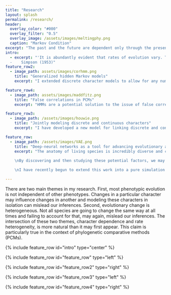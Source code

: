 ```yaml
---
title: "Research"
layout: splash
permalink: /research/
header:
  overlay_color: "#000"
  overlay_filter: "0.5"
  overlay_image: /assets/images/meltingphy.png
  caption: "Markov Condition"
excerpt: "The past and the future are dependent only through the present."
intro: 
  - excerpt: "'It is abundantly evident that rates of evolution vary. They vary greatly from group to group, and even among closely related lineages there may be strikingly different rates. Differences in rates of evolution [...] are among the reasons for the great diversity of organisms on the earth.' '
  -    Simpson (1953)"
feature_row2:
  - image_path: assets/images/corhmm.png
    title: "Generalized hidden Markov models"
    excerpt: "I extended discrete character models to allow for any number of characters with any number of observed or hidden states. This addresses the issue that phenotypic evolution, even when simplified to a discrete character, is better understood as the confluence of several characters evolving together, rather than a single character evolving independently. Furthermore, I demonstrate the some of the advantages of increasing state space from an information theoretic view. By applying this generalization to empirical datasets we drastically alter ancestral state reconstruction finding results more in-line with evo-devo work."

feature_row4:
  - image_path: assets/images/maddfitz.png
    title: "False correlations in PCMs"
    excerpt: "HMMs are a potential solution to the issue of false correlation between discrete character evolution. Comparative biologists are often interested in whether to discrete characters are correlated with each other as a significant and repeated dependent relationship may give insight into the underlying evolutionary process. However, it has been shown that several commonly used comparative methods are susceptible to false correlations. In this work, I demonstrated that allowing for character independent rate heterogeneity through the application of hidden Markov models, is one way to account for this statistical bias. Nonetheless, there is no amount of methodological massaging that will allow for a satisfying test of macroevolutionary correlation between two synapomorphies."

feature_row3:
  - image_path: /assets/images/houwie.png
    title: "Jointly modeling discrete and continuous characters"
    excerpt: "I have developed a new model for linking discrete and continuous character evolution. The model called hOUwie, attempts to detect correlation between discrete and continuous characters and estimates their joint evolution. Furthermore, this model is developed with the issues of false correlations in mind and therefore allows for character independent rate heterogeneity as an alternative explanation."

feature_row:
  - image_path: /assets/images/VAE.png
    title: "Deep-neural networks as a tool for advancing evolutionary analysis"
    excerpt: "The anatomy of living species is incredibly diverse and complex. **But, can the variety of shapes and forms found in organisms be described by a few basic factors?** 
    
    \nBy discovering and then studying these potential factors, we may better understand how organisms have changed and evolved over time. To study complex organismal morphology, we use non-linear dimension reduction as a means to discover salient axes of anatomical variation. We utilize various autoencoders and compare their performance to principal component analysis (PCA) for domain specific tasks. Linear dimension reduction performs about as well as non-linear reduction for landmark data. Autoencoders are an exciting way to conduct non-linear dimension reduction because we can actually test hypotheses related to the latent space. There is a lot of potential for improvement: adding phylogeny, better architectures, different data types, explicit structuring of the latent space.

    \nI have recently begun to extend this work into a pure simulation methodology where it can be shown that for non-euclidan shapes, the deep-learning approach exceeds the preformance of PCA and other linear dimension reduction techniques."

---
```

There are two main themes in my research. First, most phenotypic evolution is not independent of other phenotypes. Changes in a particular character may influence changes in another and modeling these characters in isolation can mislead our inferences. Second, evolutionary change is heterogeneous. Not all species are going to change the same way at all times and failing to account for that, may again, mislead our inferences. The intersection of these two themes, character dependence and rate heterogeneity, is more natural than it may first appear. This claim is particularly true in the context of phylogenetic comparative methods (PCMs).

{% include feature_row id="intro" type="center" %}

{% include feature_row id="feature_row" type="left" %}

{% include feature_row id="feature_row2" type="right" %}

{% include feature_row id="feature_row3" type="left" %}

{% include feature_row id="feature_row4" type="right" %}

